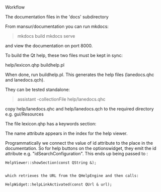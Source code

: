 Workflow


The documentation files in the 'docs' subdirectory


From mansur/documentation you can run mkdocs:

>mkdocs build
>mkdocs serve

and view the documentation on port 8000.


To build the Qt help, these two files must be kept in sync:

help/lexicon.qhp
buildhelp.pl


When done, run buildhelp.pl. This generates the help files (lanedocs.qhc and lanedocs.qch).

They can be tested standalone:
>assistant -collectionFile help/lanedocs.qhc

copy help/lanedocs.qhc and help/lanedocs.qch to the required directory e.g. gui/Resources

The file lexicon.qhp has a keywords section:

 <keywords>
    <keyword name="preface" id="idPreface" ref="preface.html"/>
    <keyword name="introname" id="Lexicon::intro"  ref="intro.html#xxx"/>
    <keyword  id="lanex" ref="preface.html#x"/>
    <keyword name="entry settings" id="idEntrySettings" ref="user-guide/configuring.html#entrysettings"/>
	<keyword name="grammatical terms" id="idGrammaticalTerms" ref="preface.html#grammaticalterms"/>
    <keyword name="Search" id="idSearchConfiguration" ref="user-guide/configuring.html#findsettings"/>
 </keywords>


The name attribute appears in the index for the help viewer.

Programmatically we connect the value of id attribute to the place in the documentation.
So for help buttons on the optionswidget, they emit the id attribute e.g. "idSearchConfiguration".
This ends up being passed to :

    HelpViewer::showSection(const QString &);


    which retrieves the URL from the QHelpEngine and then calls:

    HelpWidget::helpLinkActivated(const QUrl & url);
